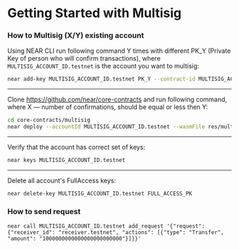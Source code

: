 # Getting Started with Multisig

### How to Multisig (X/Y) existing account 

Using NEAR CLI run following command Y times with different PK_Y (Private Key of person who will confirm transactions), where `MULTISIG_ACCOUNT_ID.testnet` is the account you want to multisig:

```sh
near add-key MULTISIG_ACCOUNT_ID.testnet PK_Y --contract-id MULTISIG_ACCOUNT_ID.testnet --method-names "add_request" "add_request_and_confirm" "delete_request" "confirm"
```

---

Clone https://github.com/near/core-contracts and run following command, where X — number of confirmations, should be equal or less then Y:

```sh
cd core-contracts/multisig
near deploy --accountId MULTISIG_ACCOUNT_ID.testnet --wasmFile res/multisig.wasm --initFunction new --initArgs '{"num_confirmations": X}'
```

---

Verify that the account has correct set of keys:

```sh
near keys MULTISIG_ACCOUNT_ID.testnet
```

---

Delete all account's FullAccess keys:

```
near delete-key MULTISIG_ACCOUNT_ID.testnet FULL_ACCESS_PK
```

### How to send request

```
near call MULTISIG_ACCOUNT_ID.testnet add_request '{"request": {"receiver_id": "receiver.testnet", "actions": [{"type": "Transfer", "amount": "1000000000000000000000000"}]}}'
```